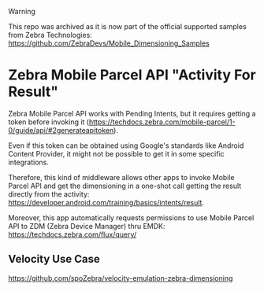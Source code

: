 > [!WARNING]
> This repo was archived as it is now part of the official supported samples from Zebra Technologies: https://github.com/ZebraDevs/Mobile_Dimensioning_Samples

# Zebra Mobile Parcel API "Activity For Result"

Zebra Mobile Parcel API works with Pending Intents, but it requires getting a token before invoking it (https://techdocs.zebra.com/mobile-parcel/1-0/guide/api/#2generateapitoken).

Even if this token can be obtained using Google's standards like Android Content Provider, it might not be possible to get it in some specific integrations.

Therefore, this kind of middleware allows other apps to invoke Mobile Parcel API and get the dimensioning in a one-shot call getting the result directly from the activity: https://developer.android.com/training/basics/intents/result.

Moreover, this app automatically requests permissions to use Mobile Parcel API to ZDM (Zebra Device Manager) thru EMDK: https://techdocs.zebra.com/flux/query/

## Velocity Use Case

https://github.com/spoZebra/velocity-emulation-zebra-dimensioning

##
